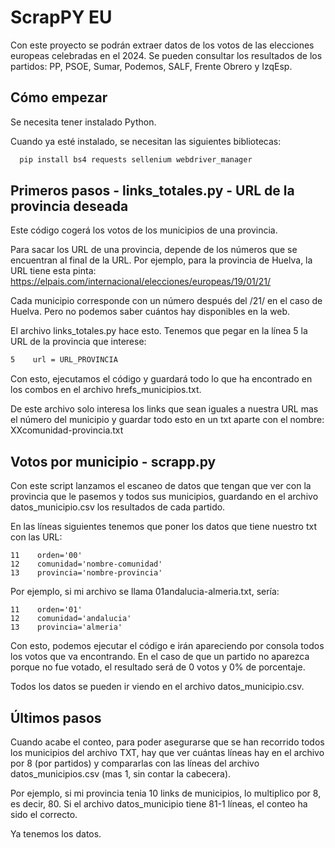 
# ScrapPY EU

Con este proyecto se podrán extraer datos de los votos de las elecciones europeas celebradas en el 2024. Se pueden consultar los resultados de los partidos: PP, PSOE, Sumar, Podemos, SALF, Frente Obrero y IzqEsp.




## Cómo empezar

Se necesita tener instalado Python.

Cuando ya esté instalado, se necesitan las siguientes bibliotecas:

```bash
  pip install bs4 requests sellenium webdriver_manager
```


    
## Primeros pasos - links_totales.py - URL de la provincia deseada
Este código cogerá los votos de los municipios de una provincia.

Para sacar los URL de una provincia, depende de los números que se encuentran al final de la URL. Por ejemplo, para la provincia de Huelva, la URL tiene esta pinta: https://elpais.com/internacional/elecciones/europeas/19/01/21/

Cada municipio corresponde con un número después del /21/ en el caso de Huelva. Pero no podemos saber cuántos hay disponibles en la web.

El archivo links_totales.py hace esto.
Tenemos que pegar en la línea 5 la URL de la provincia que interese:
```bash
5    url = URL_PROVINCIA
```

Con esto, ejecutamos el código y guardará todo lo que ha encontrado en los combos en el archivo hrefs_municipios.txt.

De este archivo solo interesa los links que sean iguales a nuestra URL mas el número del municipio y guardar todo esto en un txt aparte con el nombre: XXcomunidad-provincia.txt


## Votos por municipio - scrapp.py
Con este script lanzamos el escaneo de datos que tengan que ver con la provincia que le pasemos y todos sus municipios, guardando en el archivo datos_municipio.csv los resultados de cada partido.

En las líneas siguientes tenemos que poner los datos que tiene nuestro txt con las URL:
```code
11    orden='00'
12    comunidad='nombre-comunidad'
13    provincia='nombre-provincia'
```

Por ejemplo, si mi archivo se llama 01andalucia-almeria.txt, sería:
```code
11    orden='01'
12    comunidad='andalucia'
13    provincia='almeria'
```

Con esto, podemos ejecutar el código e irán apareciendo por consola todos los votos que va encontrando. En el caso de que un partido no aparezca porque no fue votado, el resultado será de 0 votos y 0% de porcentaje.

Todos los datos se pueden ir viendo en el archivo datos_municipio.csv.

## Últimos pasos
Cuando acabe el conteo, para poder asegurarse que se han recorrido todos los municipios del archivo TXT, hay que ver cuántas líneas hay en el archivo por 8 (por partidos) y compararlas con las líneas del archivo datos_municipios.csv (mas 1, sin contar la cabecera).

Por ejemplo, si mi provincia tenia 10 links de municipios, lo multiplico por 8, es decir, 80. Si el archivo datos_municipio tiene 81-1 líneas, el conteo ha sido el correcto.

Ya tenemos los datos.